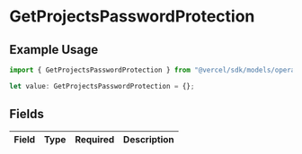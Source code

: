 # GetProjectsPasswordProtection

## Example Usage

```typescript
import { GetProjectsPasswordProtection } from "@vercel/sdk/models/operations";

let value: GetProjectsPasswordProtection = {};
```

## Fields

| Field       | Type        | Required    | Description |
| ----------- | ----------- | ----------- | ----------- |